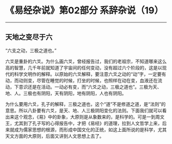 # 《易经杂说》第02部分 系辞杂说（19）

------

## 天地之变尽于六

“六支之动，三极之道也。”

六爻是重卦的六爻。为什么画六爻，曾经报告过，我们的老祖宗，不知道哪来这么高的智慧，几千年前就知道了宇宙间的任何变动，没有超过六个阶段的，这是以现代的科学文明作的解释。以原始的六爻解释，要注意六爻之动的“动”字，一定要有动，而动则变，尽管在睡觉的时候，打坐的时候，也照样在动在变，血液还在流动，下意识还是在活动。一动必有变，而“六爻之动，三极之道也”。三极为天、地、人。三极也有阴阳，天有阴阳，地有阴阳，人也有阴阳。

为什么要用六爻，孔子的解释，三极之道也，这个“道”不是修道之道，是“法则”的意思。所以八卦要有六爻，是天、地、人三极阴阳变化的法则。下面我们就可以看出来这个观念，《易》中的卦象，大原则是从象数来的，是科学的。可是一到周文王，尤其到了孔子写的心得报告中，才把《易经》的道理，拉到人文哲学上来，后来就成为儒家思想的根源，而形成中国文化的正统，如这上面所说的是科学，尤其天文方面的大原则，后面又讲到人文思想上去了。